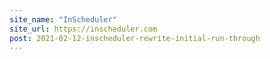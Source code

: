 ```yaml
---
site_name: "InScheduler"
site_url: https://inscheduler.com
post: 2021-02-12-inscheduler-rewrite-initial-run-through
---
```

